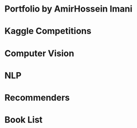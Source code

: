 # Portfolio by AmirHossein Imani
# Kaggle Competitions
# Computer Vision
# NLP
# Recommenders
# Book List
